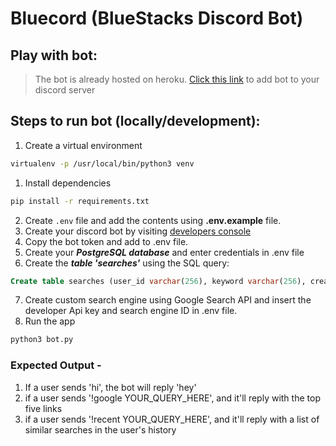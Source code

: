 # Bluecord (BlueStacks Discord Bot)

## Play with bot:
> The bot is already hosted on heroku.
[Click this link](https://discord.com/api/oauth2/authorize?client_id=792292031300501514&permissions=67584&scope=bothttps://discord.com/api/oauth2/authorize?client_id=792292031300501514&permissions=67584&scope=bot) to add bot to your discord server

## Steps to run bot (locally/development):

1. Create a virtual environment
```bash
virtualenv -p /usr/local/bin/python3 venv
```
1. Install dependencies
```bash
pip install -r requirements.txt
```
2. Create `.env` file and add the contents using **.env.example** file.
3. Create your discord bot by visiting [developers console](https://discordapp.com/developers/applications)
4. Copy the bot token and add to .env file.
5. Create your **_PostgreSQL database_** and enter credentials in .env file
6. Create the **_table 'searches'_** using the SQL query:
```sql
Create table searches (user_id varchar(256), keyword varchar(256), created_at timestamp);
```
7. Create custom search engine using Google Search API and insert the developer Api key and search engine ID in .env file.
8.  Run the app
```bash
python3 bot.py
```

### Expected Output -

1. If a user sends 'hi', the bot will reply 'hey'
2. if a user sends '!google YOUR_QUERY_HERE', and it'll reply with the top five links
3. if a user sends '!recent YOUR_QUERY_HERE', and it'll reply with a list of similar searches in the user's history